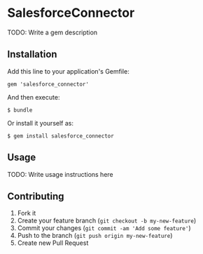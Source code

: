 # SalesforceConnector

TODO: Write a gem description

## Installation

Add this line to your application's Gemfile:

    gem 'salesforce_connector'

And then execute:

    $ bundle

Or install it yourself as:

    $ gem install salesforce_connector

## Usage

TODO: Write usage instructions here

## Contributing

1. Fork it
2. Create your feature branch (`git checkout -b my-new-feature`)
3. Commit your changes (`git commit -am 'Add some feature'`)
4. Push to the branch (`git push origin my-new-feature`)
5. Create new Pull Request
